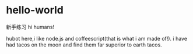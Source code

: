 # hello-world
新手练习
hi humans!

hubot here,i like node.js and coffeescript(that is what i am made of!).
i have had tacos on the moon and find them far superior to earth tacos.
